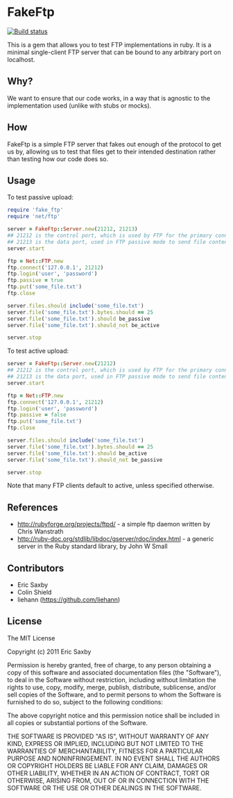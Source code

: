 FakeFtp
=======

[![Build status](https://secure.travis-ci.org/livinginthepast/fake_ftp.png)](http://travis-ci.org/livinginthepast/fake_ftp)

This is a gem that allows you to test FTP implementations in ruby. It is a minimal single-client FTP server
that can be bound to any arbitrary port on localhost.

## Why?

We want to ensure that our code works, in a way that is agnostic to the implementation used (unlike with stubs or mocks).

## How

FakeFtp is a simple FTP server that fakes out enough of the protocol to get us by, allowing us to test that files get to
their intended destination rather than testing how our code does so.

## Usage

To test passive upload:
``` ruby
require 'fake_ftp'
require 'net/ftp'

server = FakeFtp::Server.new(21212, 21213)
## 21212 is the control port, which is used by FTP for the primary connection
## 21213 is the data port, used in FTP passive mode to send file contents
server.start

ftp = Net::FTP.new
ftp.connect('127.0.0.1', 21212)
ftp.login('user', 'password')
ftp.passive = true
ftp.put('some_file.txt')
ftp.close

server.files.should include('some_file.txt')
server.file('some_file.txt').bytes.should == 25
server.file('some_file.txt').should be_passive
server.file('some_file.txt').should_not be_active

server.stop
```

To test active upload:
``` ruby
server = FakeFtp::Server.new(21212)
## 21212 is the control port, which is used by FTP for the primary connection
## 21213 is the data port, used in FTP passive mode to send file contents
server.start

ftp = Net::FTP.new
ftp.connect('127.0.0.1', 21212)
ftp.login('user', 'password')
ftp.passive = false
ftp.put('some_file.txt')
ftp.close

server.files.should include('some_file.txt')
server.file('some_file.txt').bytes.should == 25
server.file('some_file.txt').should be_active
server.file('some_file.txt').should_not be_passive

server.stop
```

Note that many FTP clients default to active, unless specified otherwise.

## References

* http://rubyforge.org/projects/ftpd/ - a simple ftp daemon written by Chris Wanstrath
* http://ruby-doc.org/stdlib/libdoc/gserver/rdoc/index.html - a generic server in the Ruby standard library, by John W Small

## Contributors

* Eric Saxby
* Colin Shield
* liehann (https://github.com/liehann)

## License

The MIT License

Copyright (c) 2011 Eric Saxby

Permission is hereby granted, free of charge, to any person obtaining a copy
of this software and associated documentation files (the "Software"), to deal
in the Software without restriction, including without limitation the rights
to use, copy, modify, merge, publish, distribute, sublicense, and/or sell
copies of the Software, and to permit persons to whom the Software is
furnished to do so, subject to the following conditions:

The above copyright notice and this permission notice shall be included in
all copies or substantial portions of the Software.

THE SOFTWARE IS PROVIDED "AS IS", WITHOUT WARRANTY OF ANY KIND, EXPRESS OR
IMPLIED, INCLUDING BUT NOT LIMITED TO THE WARRANTIES OF MERCHANTABILITY,
FITNESS FOR A PARTICULAR PURPOSE AND NONINFRINGEMENT. IN NO EVENT SHALL THE
AUTHORS OR COPYRIGHT HOLDERS BE LIABLE FOR ANY CLAIM, DAMAGES OR OTHER
LIABILITY, WHETHER IN AN ACTION OF CONTRACT, TORT OR OTHERWISE, ARISING FROM,
OUT OF OR IN CONNECTION WITH THE SOFTWARE OR THE USE OR OTHER DEALINGS IN
THE SOFTWARE.
